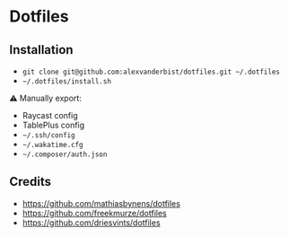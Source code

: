 # Dotfiles

## Installation

- `git clone git@github.com:alexvanderbist/dotfiles.git ~/.dotfiles`
- `~/.dotfiles/install.sh`

⚠️ Manually export:
- Raycast config
- TablePlus config
- `~/.ssh/config`
- `~/.wakatime.cfg`
- `~/.composer/auth.json`

## Credits

- https://github.com/mathiasbynens/dotfiles
- https://github.com/freekmurze/dotfiles
- https://github.com/driesvints/dotfiles
